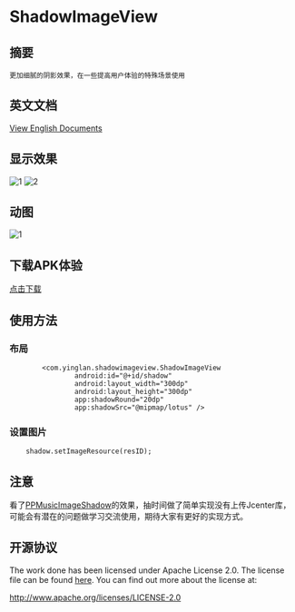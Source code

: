 # ShadowImageView
## 摘要
    更加细腻的阴影效果，在一些提高用户体验的特殊场景使用

## 英文文档
[View English Documents](https://github.com/yingLanNull/ShadowImageView)

## 显示效果
![1](https://github.com/yingLanNull/ShadowImageView/blob/master/show/shadow1.png)
![2](https://github.com/yingLanNull/ShadowImageView/blob/master/show/shadow2.png)

## 动图
![1](https://github.com/yingLanNull/ShadowImageView/blob/master/show/shadow.gif)

## 下载APK体验
[点击下载](https://github.com/yingLanNull/ShadowImageView/blob/master/show/app-debug.apk)

## 使用方法

### 布局

```
	    <com.yinglan.shadowimageview.ShadowImageView
	            android:id="@+id/shadow"
                android:layout_width="300dp"
                android:layout_height="300dp"
                app:shadowRound="20dp"
                app:shadowSrc="@mipmap/lotus" />

```

### 设置图片
```
    shadow.setImageResource(resID); 
```

## 注意

看了[PPMusicImageShadow](https://github.com/PierrePerrin/PPMusicImageShadow)的效果，抽时间做了简单实现没有上传Jcenter库，可能会有潜在的问题做学习交流使用，期待大家有更好的实现方式。


## 开源协议
The work done has been licensed under Apache License 2.0. The license file can be found
[here](LICENSE). You can find out more about the license at:

http://www.apache.org/licenses/LICENSE-2.0